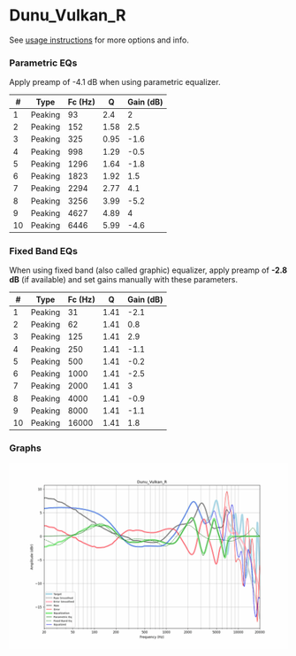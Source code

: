 # Dunu_Vulkan_R
See [usage instructions](https://github.com/jaakkopasanen/AutoEq#usage) for more options and info.

### Parametric EQs
Apply preamp of -4.1 dB when using parametric equalizer.

|   # | Type    |   Fc (Hz) |    Q |   Gain (dB) |
|-----|---------|-----------|------|-------------|
|   1 | Peaking |        93 | 2.4  |         2   |
|   2 | Peaking |       152 | 1.58 |         2.5 |
|   3 | Peaking |       325 | 0.95 |        -1.6 |
|   4 | Peaking |       998 | 1.29 |        -0.5 |
|   5 | Peaking |      1296 | 1.64 |        -1.8 |
|   6 | Peaking |      1823 | 1.92 |         1.5 |
|   7 | Peaking |      2294 | 2.77 |         4.1 |
|   8 | Peaking |      3256 | 3.99 |        -5.2 |
|   9 | Peaking |      4627 | 4.89 |         4   |
|  10 | Peaking |      6446 | 5.99 |        -4.6 |

### Fixed Band EQs
When using fixed band (also called graphic) equalizer, apply preamp of **-2.8 dB** (if available) and set gains manually with these parameters.

|   # | Type    |   Fc (Hz) |    Q |   Gain (dB) |
|-----|---------|-----------|------|-------------|
|   1 | Peaking |        31 | 1.41 |        -2.1 |
|   2 | Peaking |        62 | 1.41 |         0.8 |
|   3 | Peaking |       125 | 1.41 |         2.9 |
|   4 | Peaking |       250 | 1.41 |        -1.1 |
|   5 | Peaking |       500 | 1.41 |        -0.2 |
|   6 | Peaking |      1000 | 1.41 |        -2.5 |
|   7 | Peaking |      2000 | 1.41 |         3   |
|   8 | Peaking |      4000 | 1.41 |        -0.9 |
|   9 | Peaking |      8000 | 1.41 |        -1.1 |
|  10 | Peaking |     16000 | 1.41 |         1.8 |

### Graphs
![](./Dunu_Vulkan_R.png)
